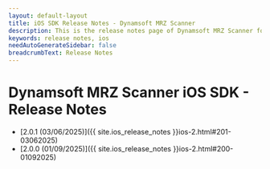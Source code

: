 ```yaml
---
layout: default-layout
title: iOS SDK Release Notes - Dynamsoft MRZ Scanner 
description: This is the release notes page of Dynamsoft MRZ Scanner for iOS SDK.
keywords: release notes, ios
needAutoGenerateSidebar: false
breadcrumbText: Release Notes
---
```


# Dynamsoft MRZ Scanner iOS SDK - Release Notes

- [2.0.1 (03/06/2025)]({{ site.ios_release_notes }}ios-2.html#201-03062025)
- [2.0.0 (01/09/2025)]({{ site.ios_release_notes }}ios-2.html#200-01092025)
